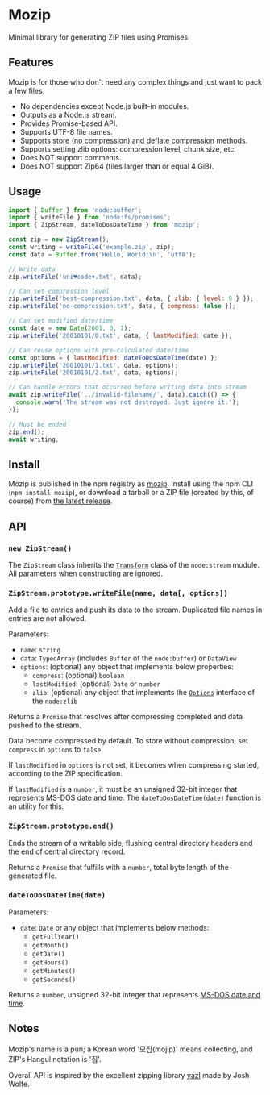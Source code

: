 # Mozip

Minimal library for generating ZIP files using Promises

## Features

Mozip is for those who don't need any complex things and just want to pack a few files.

- No dependencies except Node.js built-in modules.
- Outputs as a Node.js stream.
- Provides Promise-based API.
- Supports UTF-8 file names.
- Supports store (no compression) and deflate compression methods.
- Supports setting zlib options: compression level, chunk size, etc.
- Does NOT support comments.
- Does NOT support Zip64 (files larger than or equal 4 GiB).

## Usage

``` javascript
import { Buffer } from 'node:buffer';
import { writeFile } from 'node:fs/promises';
import { ZipStream, dateToDosDateTime } from 'mozip';

const zip = new ZipStream();
const writing = writeFile('example.zip', zip);
const data = Buffer.from('Hello, World!\n', 'utf8');

// Write data
zip.writeFile('uni♥code♦.txt', data);

// Can set compression level
zip.writeFile('best-compression.txt', data, { zlib: { level: 9 } });
zip.writeFile('no-compression.txt', data, { compress: false });

// Can set modified date/time
const date = new Date(2001, 0, 1);
zip.writeFile('20010101/0.txt', data, { lastModified: date });

// Can reuse options with pre-calculated date/time
const options = { lastModified: dateToDosDateTime(date) };
zip.writeFile('20010101/1.txt', data, options);
zip.writeFile('20010101/2.txt', data, options);

// Can handle errors that occurred before writing data into stream
await zip.writeFile('../invalid-filename/', data).catch(() => {
  console.warn('The stream was not destroyed. Just ignore it.');
});

// Must be ended
zip.end();
await writing;
```

## Install

Mozip is published in the npm registry as [mozip]. Install using the npm CLI (`npm install mozip`), or download a tarball or a ZIP file (created by this, of course) from [the latest release].

[mozip]: https://www.npmjs.com/package/mozip
[the latest release]: https://github.com/ijisol/mozip/releases

## API

### `new ZipStream()`

The `ZipStream` class inherits the [`Transform`] class of the `node:stream` module. All parameters when constructing are ignored.

[`Transform`]: https://nodejs.org/api/stream.html#class-streamtransform

### `ZipStream.prototype.writeFile(name, data[, options])`

Add a file to entries and push its data to the stream. Duplicated file names in entries are not allowed.

Parameters:

- `name`: `string`
- `data`: `TypedArray` (includes `Buffer` of the `node:buffer`) or `DataView`
- `options`: (optional) any object that implements below properties:
  - `compress`: (optional) `boolean`
  - `lastModified`: (optional) `Date` or `number`
  - `zlib`: (optional) any object that implements the [`Options`] interface of the `node:zlib`

[`Options`]: https://nodejs.org/api/zlib.html#class-options

Returns a `Promise` that resolves after compressing completed and data pushed to the stream.

Data become compressed by default. To store without compression, set `compress` in `options` to `false`.

If `lastModified` in `options` is not set, it becomes when compressing started, according to the ZIP specification.

If `lastModified` is a `number`, it must be an unsigned 32-bit integer that represents MS-DOS date and time. The `dateToDosDateTime(date)` function is an utility for this.

### `ZipStream.prototype.end()`

Ends the stream of a writable side, flushing central directory headers and the end of central directory record.

Returns a `Promise` that fulfills with a `number`, total byte length of the generated file.

### `dateToDosDateTime(date)`

Parameters:

- `date`: `Date` or any object that implements below methods:
  - `getFullYear()`
  - `getMonth()`
  - `getDate()`
  - `getHours()`
  - `getMinutes()`
  - `getSeconds()`

Returns a `number`, unsigned 32-bit integer that represents [MS-DOS date and time].

[MS-DOS date and time]: https://learn.microsoft.com/en-us/windows/win32/api/winbase/nf-winbase-filetimetodosdatetime

## Notes

Mozip's name is a pun; a Korean word '모집(mojip)' means collecting, and ZIP's Hangul notation is '집'.

Overall API is inspired by the excellent zipping library [yazl] made by Josh Wolfe.

[yazl]: https://github.com/thejoshwolfe/yazl
